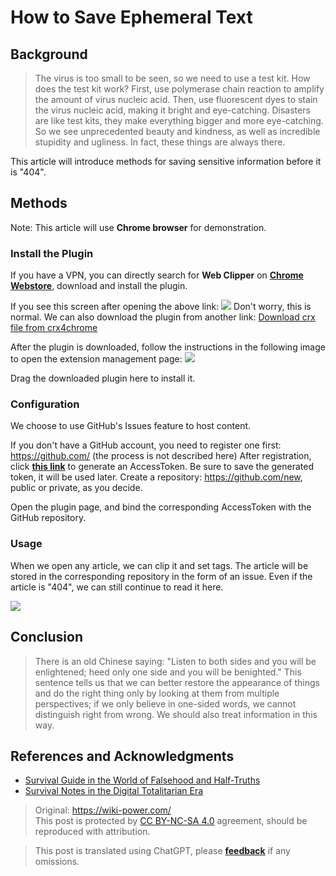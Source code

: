 # How to Save Ephemeral Text

## Background

> The virus is too small to be seen, so we need to use a test kit. How does the test kit work? First, use polymerase chain reaction to amplify the amount of virus nucleic acid. Then, use fluorescent dyes to stain the virus nucleic acid, making it bright and eye-catching.
> Disasters are like test kits, they make everything bigger and more eye-catching. So we see unprecedented beauty and kindness, as well as incredible stupidity and ugliness. In fact, these things are always there.

This article will introduce methods for saving sensitive information before it is "404".

## Methods

Note: This article will use **Chrome browser** for demonstration.

### Install the Plugin

If you have a VPN, you can directly search for **Web Clipper** on [**Chrome Webstore**](https://chrome.google.com/webstore/category/extensions?hl=zh-CN), download and install the plugin.

If you see this screen after opening the above link:
![](https://img.wiki-power.com/d/wiki-media/img/20200207144241.png)
Don't worry, this is normal. We can also download the plugin from another link:
[Download crx file from crx4chrome](https://www.crx4chrome.com/go.php?p=169618&s=1&l=https%3A%2F%2Ff2.crx4chrome.com%2Fcrx.php%3Fi%3Dmhfbofiokmppgdliakminbgdgcmbhbac%26v%3D1.18.0)

After the plugin is downloaded, follow the instructions in the following image to open the extension management page:
![](https://img.wiki-power.com/d/wiki-media/img/20200207144627.png)

Drag the downloaded plugin here to install it.

### Configuration

We choose to use GitHub's Issues feature to host content.

If you don't have a GitHub account, you need to register one first: https://github.com/ (the process is not described here)
After registration, click [**this link**](https://github.com/settings/tokens/new?scopes=repo&description=Web%20Clipper) to generate an AccessToken. Be sure to save the generated token, it will be used later.
Create a repository: https://github.com/new, public or private, as you decide.

Open the plugin page, and bind the corresponding AccessToken with the GitHub repository.

### Usage

When we open any article, we can clip it and set tags. The article will be stored in the corresponding repository in the form of an issue.
Even if the article is "404", we can still continue to read it here.

![](https://img.wiki-power.com/d/wiki-media/img/20200207151224.png)

## Conclusion

> There is an old Chinese saying: "Listen to both sides and you will be enlightened; heed only one side and you will be benighted." This sentence tells us that we can better restore the appearance of things and do the right thing only by looking at them from multiple perspectives; if we only believe in one-sided words, we cannot distinguish right from wrong. We should also treat information in this way.

## References and Acknowledgments

- [Survival Guide in the World of Falsehood and Half-Truths](https://mp.weixin.qq.com/s?__biz=MzAxMjQwNDcxNQ==&mid=2649329422&idx=1&sn=7f104ad54b862e94e889b335540cf85b&chksm=83af7d8ab4d8f49cb965a02a0988190fb7ef3a2abc4dd2ba62ed94ba7b4ac22aa506b11e6cf2&mpshare=1&scene=1&srcid=&sharer_sharetime=1581056806984&sharer_shareid=57baeb2b96d0cff9b17ac2c15b36602b&key=89c13119caee7b32f577a3b86d4de27c26b06239fbe092655e565f03e63f6810b2a7f6265a6b06302d4f6bb40433ea11b14283b80af696e4ba859598cac6ba8ecf67e3f62417a1de3347aad106a5e70b&ascene=1&uin=MTk5MDUwOTA0Mg%3D%3D&devicetype=Windows+10&version=6208006f&lang=zh_CN&exportkey=AwreTiO%2BkLxNNC2wt4nS0xA%3D&pass_ticket=9ERj0119cqTkVmDsc4nP%2BPcvPRUOx3xYuJyu6%2Bei%2Bmn1pTPoSMBYPULl6wx76He3)
- [Survival Notes in the Digital Totalitarian Era](https://g-rosidte.gitbook.io/record-of-survival-in-digital-totalitarian-era/v/shu-zi-ji-quan-shi-dai-sheng-cun-shou-ji/)

> Original: <https://wiki-power.com/>  
> This post is protected by [CC BY-NC-SA 4.0](https://creativecommons.org/licenses/by/4.0/deed.en) agreement, should be reproduced with attribution.

> This post is translated using ChatGPT, please [**feedback**](https://github.com/linyuxuanlin/Wiki_MkDocs/issues/new) if any omissions.
